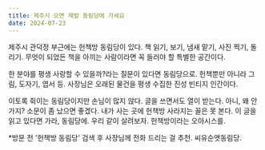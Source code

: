```yaml
---
title: 제주시 오면 제발 동림당에 가세요
date: 2024-07-23
---
```


제주시 관덕정 부근에는 헌책방 동림당이 있다. 책 읽기, 보기, 냄새 맡기, 사진 찍기, 돌리기. 무엇이 되었든 책을 아끼는 사람이라면 꼭 들러야 할 특별한 공간이다.

한 분야를 평생 사랑할 수 있을까?라는 질문이 있다면 동림당으로. 헌책뿐만 아니라 그림, 도자기, 엽서 등. 사장님은 오래된 물건을 평생 수집한 진성 빈티지 인간이다.

이토록 쥑이는 동림당이지만 손님이 많지 않다. 글을 쓰면서도 열이 받는다. 아니, 왜 안 가지? 소문이 좀 났으면 좋겠다. 내가 사는 곳에 헌책방 사라지는 꼴은 못 본다. 이 글을 읽고 있다면 가라, 동림당에. 우리 같이 살려보자. 헌책방이라는 오아시스를.

*방문 전 '헌책방 동림당' 검색 후 사장님께 전화 드리는 걸 추천. 씨유순앳동림당.